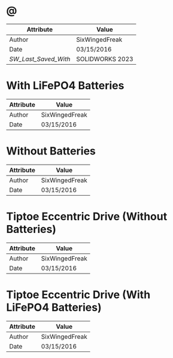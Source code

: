 # @
| Attribute | Value |
| ---  | ---     |
| Author | SixWingedFreak |
| Date | 03/15/2016 |
| _SW_Last_Saved_With_ | SOLIDWORKS 2023 |
# With LiFePO4 Batteries
| Attribute | Value |
| ---  | ---     |
| Author | SixWingedFreak |
| Date | 03/15/2016 |
# Without Batteries
| Attribute | Value |
| ---  | ---     |
| Author | SixWingedFreak |
| Date | 03/15/2016 |
# Tiptoe Eccentric Drive (Without Batteries)
| Attribute | Value |
| ---  | ---     |
| Author | SixWingedFreak |
| Date | 03/15/2016 |
# Tiptoe Eccentric Drive (With LiFePO4 Batteries)
| Attribute | Value |
| ---  | ---     |
| Author | SixWingedFreak |
| Date | 03/15/2016 |
